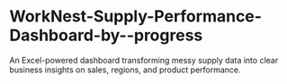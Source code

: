 # WorkNest-Supply-Performance-Dashboard-by--progress
An Excel-powered dashboard transforming messy supply data into clear business insights on sales, regions, and product performance.
